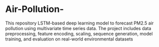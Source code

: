# Air-Pollution-
This repository  LSTM-based deep learning model to forecast PM2.5 air pollution using multivariate time series data. The project includes data preprocessing, feature encoding, scaling, sequence generation, model training, and evaluation on real-world environmental datasets
